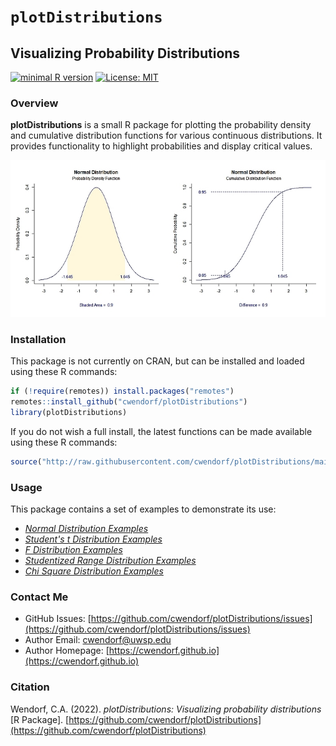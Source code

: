 
# `plotDistributions` 

## Visualizing Probability Distributions

[![minimal R version](https://img.shields.io/badge/R%3E%3D-3.6.2-6666ff.svg)](https://cran.r-project.org/)
[![License: MIT](https://img.shields.io/badge/License-MIT-blue.svg)](https://opensource.org/licenses/MIT)

### Overview

**plotDistributions** is a small R package for plotting the probability density and cumulative distribution functions for various continuous distributions. It provides functionality to highlight probabilities and display critical values. 

<a href="https://github.com/cwendorf/plotDistributions">
<p align="center"><kbd><img src="docs/figures/plotDistributionsCoverImage.jpg"></kbd></p>
</a>

### Installation

This package is not currently on CRAN, but can be installed and loaded using these R commands:

``` r
if (!require(remotes)) install.packages("remotes")
remotes::install_github("cwendorf/plotDistributions")
library(plotDistributions)
```

If you do not wish a full install, the latest functions can be made available using these R commands:

```r
source("http://raw.githubusercontent.com/cwendorf/plotDistributions/main/source-plotDistributions.R")
```

### Usage

This package contains a set of examples to demonstrate its use:

- [*Normal Distribution Examples*](./docs/NormalDistributionExamples.md)
- [*Student's t Distribution Examples*](./docs/StudentsDistributionExamples.md)
- [*F Distribution Examples*](./docs/FDistributionExamples.md)
- [*Studentized Range Distribution Examples*](./docs/StudentizedRangeDistributionExamples.md)
- [*Chi Square Distribution Examples*](./docs/ChiSquareDistributionExamples.md)

### Contact Me

- GitHub Issues: [https://github.com/cwendorf/plotDistributions/issues](https://github.com/cwendorf/plotDistributions/issues) 
- Author Email: [cwendorf@uwsp.edu](mailto:cwendorf@uwsp.edu)
- Author Homepage: [https://cwendorf.github.io](https://cwendorf.github.io)

### Citation

Wendorf, C.A. (2022). *plotDistributions: Visualizing probability distributions* [R Package]. [https://github.com/cwendorf/plotDistributions](https://github.com/cwendorf/plotDistributions)

